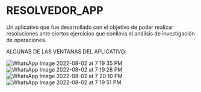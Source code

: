 # RESOLVEDOR_APP
Un aplicativo que fue desarrollado con el objetivo de poder realizar resoluciones ante ciertos ejercicios que conlleva el análisis de investigación de operaciones.


ALGUNAS DE LAS VENTANAS DEL APLICATIVO:


![WhatsApp Image 2022-08-02 at 7 19 35 PM](https://user-images.githubusercontent.com/64045193/182498412-0af1b699-891e-44d6-858f-b89031fafe02.jpeg)
![WhatsApp Image 2022-08-02 at 7 19 28 PM](https://user-images.githubusercontent.com/64045193/182498416-dd05df52-f5de-4dd7-8676-3fae8c91b753.jpeg)
![WhatsApp Image 2022-08-02 at 7 20 10 PM](https://user-images.githubusercontent.com/64045193/182498404-a6b35ac8-6abf-4122-87f4-a5555cdd7b79.jpeg)
![WhatsApp Image 2022-08-02 at 7 19 51 PM](https://user-images.githubusercontent.com/64045193/182498409-5adff88f-82a1-482f-9a0d-099ffbd36cb7.jpeg)
